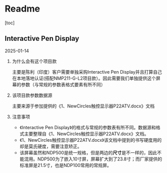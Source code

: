 # Readme

[toc]



## Interactive Pen Display

2025-01-14

1. 为什么会有这个项目款

   主要是陈利（印度）客户需要单独采购Interactive Pen Display并且打算自己在本地落地认证(搭配NMP211-G-L2项目款）。因此需要我们单独提供这个屏幕的参数（与常规的参数表格式要素有所不同）

2. 该项目款参数数据源

   主要来源于参加提供的《1、NewCircles触控显示器P22ATV.docx》文档

3. 注意事项

   - 《Interactive Pen Display》的格式与常规的参数表有所不同。数据源和格式主要整理自《1、NewCircles触控显示器P22ATV.docx》文档。
   - 《1、NewCircles触控显示器P22ATV.docx》该文档中提到的书写硬度用的却是莫氏硬度，需要注意矫正。
   - 该屏幕虽然和NDP500是统一规格，但是两边的**尺寸**是不一样的，因此不能混用。NDP500为了嵌入10寸屏，屏幕扩大到了23.8寸；而厂家提供的标准屏是21.5寸，也是NDP100常用的常规屏。

